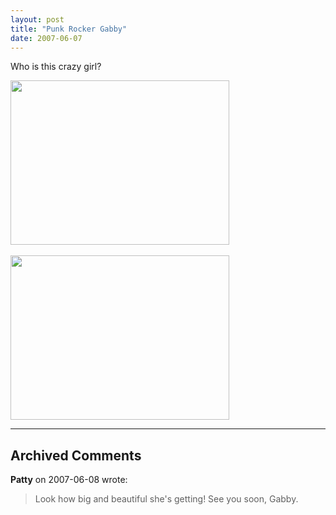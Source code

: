 ```yaml
---
layout: post
title: "Punk Rocker Gabby"
date: 2007-06-07
---
```


<p>Who is this crazy girl?</p>
<p><img height="263" alt="" src="http://www.thepaladinos.com/Portals/thepaladinos/Blog/Files/1/35/P1000713%20(Custom).JPG" width="350"/> </p>
<p><img height="263" alt="" src="http://www.thepaladinos.com/Portals/thepaladinos/Blog/Files/1/35/P1000710 (Custom).JPG " width="350"/></p>


---

## Archived Comments

**Patty** on 2007-06-08 wrote:

> Look how big and beautiful she's getting! See you soon, Gabby.<br>
